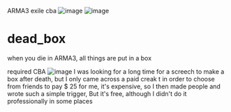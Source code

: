 ARMA3 exile cba 
![image](https://github.com/wind32script/dead_box/assets/134332468/174c7e77-9baa-402e-a7ec-6e329e28df37)
![image](https://github.com/wind32script/dead_box/assets/134332468/0c65d667-e67a-4d47-a7ad-e55c9afa8005)

# dead_box
when you die in ARMA3, all things are put in a box   

required CBA
![image](https://github.com/wind32script/dead_box/assets/134332468/633f25b0-8f05-4cf3-b780-b6bef9dfa493)
I was looking for a long time for a screech to make a box after death, but I only came across a paid creak t in order to choose from friends to pay $ 25 for me, it's expensive, so I then made people and wrote such a simple trigger, But it's free, although I didn't do it professionally in some places
